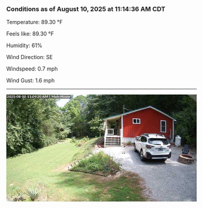 ### Conditions as of August 10, 2025 at 11:14:36 AM CDT 

Temperature: 89.30 &deg;F

Feels like: 89.30 &deg;F

Humidity: 61%

Wind Direction: SE

Windspeed: 0.7 mph

Wind Gust: 1.6 mph

---

<img src="./images/latest.jpeg"/>

